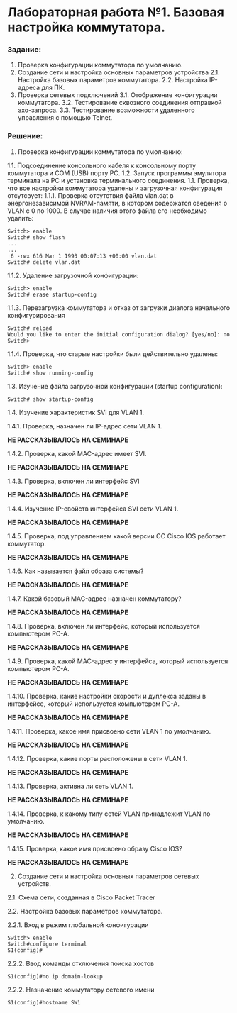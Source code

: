 # Лабораторная работа №1. Базовая настройка коммутатора.

###  Задание:

1. Проверка конфигурации коммутатора по умолчанию.
2. Создание сети и настройка основных параметров устройства
 2.1. Настройка базовых параметров коммутатора. 
 2.2. Настройка IP-адреса для ПК.
3. Проверка сетевых подключений
 3.1. Отображение конфигурации коммутатора.
 3.2. Тестирование сквозного соединения отправкой эхо-запроса.
 3.3. Тестирование возможности удаленного управления с помощью Telnet.

###  Решение:

1. Проверка конфигурации коммутатора по умолчанию:

1.1. Подсоединение консольного кабеля к консольному порту коммутатора и COM (USB) порту PC.
1.2. Запуск программы эмулятора терминала на PC и установка терминального соединения. 
1.1. Проверка, что все настройки коммутатора удалены и загрузочная конфигурация отсутсвует:
1.1.1. Проверка отсутствия файла vlan.dat в энергонезависимой NVRAM-памяти, в котором содержатся сведения о VLAN c 0 по 1000. В случае наличия этого файла его необходимо удалить:

```
Switch> enable
Switch# show flash
...
...
 6 -rwx 616 Mar 1 1993 00:07:13 +00:00 vlan.dat
Switch# delete vlan.dat

```

1.1.2. Удаление загрузочной конфигурации:

```
Switch> enable
Switch# erase startup-config

```
1.1.3. Перезагрузка коммутатора и отказ от загрузки диалога начального конфигурирования

```
Switch# reload
Would you like to enter the initial configuration dialog? [yes/no]: no
Switch>

```
1.1.4. Проверка, что старые настройки были действительно удалены:

```
Switch> enable
Switch# show running-config

```

1.3. Изучение файла загрузочной конфигурации (startup configuration):

```
Switch# show startup-config

```

1.4. Изучение характеристик SVI для VLAN 1.

1.4.1. Проверка, назначен ли IP-адрес сети VLAN 1.

**НЕ РАССКАЗЫВАЛОСЬ НА СЕМИНАРЕ**

1.4.2. Проверка, какой MAC-адрес имеет SVI.

**НЕ РАССКАЗЫВАЛОСЬ НА СЕМИНАРЕ**

1.4.3. Проверка, включен ли интерфейс SVI

**НЕ РАССКАЗЫВАЛОСЬ НА СЕМИНАРЕ**

1.4.4. Изучение IP-свойств интерфейса SVI сети VLAN 1.

**НЕ РАССКАЗЫВАЛОСЬ НА СЕМИНАРЕ**

1.4.5. Проверка, под управлением какой версии ОС Cisco IOS работает коммутатор.

**НЕ РАССКАЗЫВАЛОСЬ НА СЕМИНАРЕ**

1.4.6. Как называется файл образа системы?

**НЕ РАССКАЗЫВАЛОСЬ НА СЕМИНАРЕ**

1.4.7. Какой базовый MAC-адрес назначен коммутатору?

**НЕ РАССКАЗЫВАЛОСЬ НА СЕМИНАРЕ**

1.4.8. Проверка, включен ли интерфейс, который используется компьютером PC-A.

**НЕ РАССКАЗЫВАЛОСЬ НА СЕМИНАРЕ**

1.4.9. Проверка, какой MAC-адрес у интерфейса, который используется компьютером PC-A.

**НЕ РАССКАЗЫВАЛОСЬ НА СЕМИНАРЕ**

1.4.10. Проверка, какие настройки скорости и дуплекса заданы в интерфейсе, который используется компьютером PC-A.

**НЕ РАССКАЗЫВАЛОСЬ НА СЕМИНАРЕ**

1.4.11. Проверка, какое имя присвоено сети VLAN 1 по умолчанию.

**НЕ РАССКАЗЫВАЛОСЬ НА СЕМИНАРЕ**

1.4.12. Проверка, какие порты расположены в сети VLAN 1.

**НЕ РАССКАЗЫВАЛОСЬ НА СЕМИНАРЕ**

1.4.13. Проверка, активна ли сеть VLAN 1.

**НЕ РАССКАЗЫВАЛОСЬ НА СЕМИНАРЕ**

1.4.14. Проверка, к какому типу сетей VLAN принадлежит VLAN по умолчанию.

**НЕ РАССКАЗЫВАЛОСЬ НА СЕМИНАРЕ**

1.4.15. Проверка, какое имя присвоено образу Cisco IOS?

**НЕ РАССКАЗЫВАЛОСЬ НА СЕМИНАРЕ**

2. Создание сети и настройка основных параметров сетевых устройств.


2.1. Схема сети, созданная в Cisco Packet Tracer




2.2. Настройка базовых параметров коммутатора.

2.2.1. Вход в режим глобальной конфигурации

```
Switch> enable
Switch#configure terminal
S1(config)#
```
2.2.2. Ввод команды отключения поиска хостов

```
S1(config)#no ip domain-lookup
```

2.2.2. Назначение коммутатору сетевого имени

```
S1(config)#hostname SW1
```


